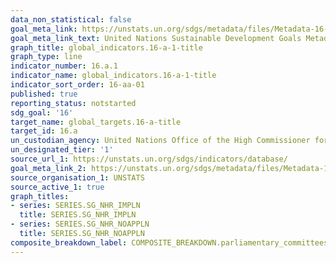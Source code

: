 ```yaml
---
data_non_statistical: false
goal_meta_link: https://unstats.un.org/sdgs/metadata/files/Metadata-16-0A-01.pdf
goal_meta_link_text: United Nations Sustainable Development Goals Metadata (pdf 1361kB)
graph_title: global_indicators.16-a-1-title
graph_type: line
indicator_number: 16.a.1
indicator_name: global_indicators.16-a-1-title
indicator_sort_order: 16-aa-01
published: true
reporting_status: notstarted
sdg_goal: '16'
target_name: global_targets.16-a-title
target_id: 16.a
un_custodian_agency: United Nations Office of the High Commissioner for Human Rights
un_designated_tier: '1'
source_url_1: https://unstats.un.org/sdgs/indicators/database/
goal_meta_link_2: https://unstats.un.org/sdgs/metadata/files/Metadata-16-0A-01.pdf
source_organisation_1: UNSTATS
source_active_1: true
graph_titles:
- series: SERIES.SG_NHR_IMPLN
  title: SERIES.SG_NHR_IMPLN
- series: SERIES.SG_NHR_NOAPPLN
  title: SERIES.SG_NHR_NOAPPLN
composite_breakdown_label: COMPOSITE_BREAKDOWN.parliamentary_committees
---
```

